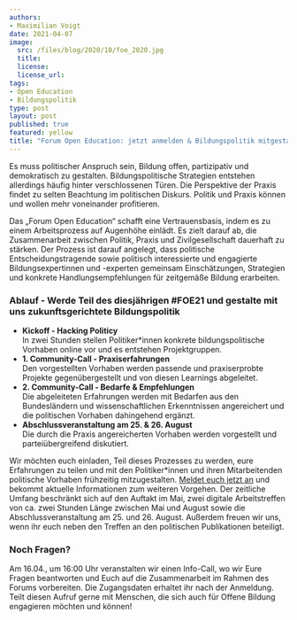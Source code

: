 ```yaml
---
authors:
- Maximilian Voigt
date: 2021-04-07
image:
  src: /files/blog/2020/10/foe_2020.jpg
  title:
  license:
  license_url:
tags:
- Open Education
- Bildungspolitik
type: post
layout: post
published: true
featured: yellow
title: "Forum Open Education: jetzt anmelden & Bildungspolitik mitgestalten"
---
```

Es muss politischer Anspruch sein, Bildung offen, partizipativ und demokratisch zu gestalten. Bildungspolitische Strategien entstehen allerdings häufig hinter verschlossenen Türen. Die Perspektive der Praxis findet zu selten Beachtung im politischen Diskurs. Politik und Praxis können und wollen mehr voneinander profitieren.

Das „Forum Open Education“ schafft eine Vertrauensbasis, indem es zu einem Arbeitsprozess auf Augenhöhe einlädt. Es zielt darauf ab, die Zusammenarbeit zwischen Politik, Praxis und Zivilgesellschaft dauerhaft zu stärken. Der Prozess ist darauf angelegt, dass politische Entscheidungstragende sowie politisch interessierte und engagierte Bildungsexpertinnen und -experten gemeinsam Einschätzungen, Strategien und konkrete Handlungsempfehlungen für zeitgemäße Bildung erarbeiten.

### Ablauf - Werde Teil des diesjährigen #FOE21 und gestalte mit uns zukunftsgerichtete Bildungspolitik
*   **Kickoff - Hacking Politicy** \
    In zwei Stunden stellen Politiker\*innen konkrete bildungspolitische Vorhaben online vor und es entstehen Projektgruppen.
*   **1. Community-Call - Praxiserfahrungen** \
    Den vorgestellten Vorhaben werden passende und praxiserprobte Projekte gegenübergestellt und von diesen Learnings abgeleitet.
*   **2. Community-Call - Bedarfe & Empfehlungen** \
    Die abgeleiteten Erfahrungen werden mit Bedarfen aus den Bundesländern und wissenschaftlichen Erkenntnissen angereichert und die politischen Vorhaben dahingehend ergänzt.
*   **Abschlussveranstaltung am 25. & 26. August** \
    Die durch die Praxis angereicherten Vorhaben werden vorgestellt und parteiübergreifend diskutiert.

Wir möchten euch einladen, Teil dieses Prozesses zu werden, eure Erfahrungen zu teilen und mit den Politiker*innen und ihren Mitarbeitenden politische Vorhaben frühzeitig mitzugestalten.
[Meldet euch jetzt an](https://education.forum-open.de/anmeldung/) und bekommt aktuelle Informationen zum weiteren Vorgehen. Der zeitliche Umfang beschränkt sich auf den Auftakt im Mai, zwei digitale Arbeitstreffen von ca. zwei Stunden Länge zwischen Mai und August sowie die Abschlussveranstaltung am 25. und 26. August. Außerdem freuen wir uns, wenn ihr euch neben den Treffen an den politischen Publikationen beteiligt.

### Noch Fragen?
Am 16.04., um 16:00 Uhr veranstalten wir einen Info-Call, wo wir Eure Fragen beantworten und Euch auf die Zusammenarbeit im Rahmen des Forums vorbereiten. Die Zugangsdaten erhaltet ihr nach der Anmeldung.
Teilt diesen Aufruf gerne mit Menschen, die sich auch für Offene Bildung engagieren möchten und können!